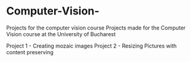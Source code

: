 # Computer-Vision-
Projects for the computer vision course
Projects made for the Computer Vision course at the University of Bucharest

Project 1 - Creating mozaic images
Project 2 - Resizing Pictures with content preserving 

